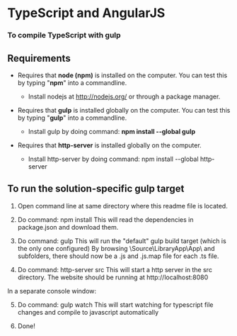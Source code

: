 # TypeScript and AngularJS

### To compile TypeScript with gulp

Requirements
------------------------------------------------
- Requires that **node (npm)** is installed on the computer. You can test this by typing "**npm**" into a commandline. 
	- Install nodejs at http://nodejs.org/ or through a package manager.

- Requires that **gulp** is installed globally on the computer. You can test this by typing "**gulp**" into a commandline.

	- Install gulp by doing command: **npm install --global gulp**

- Requires that **http-server** is installed globally on the computer.
	- Install http-server by doing command: npm install --global http-server

To run the solution-specific gulp target
------------------------------------------------
1. Open command line at same directory where this readme file is located.

2. Do command: npm install
	This will read the dependencies in package.json and download them.

3. Do command: gulp
	This will run the "default" gulp build target (which is the only one configured)
	By browsing \Source\LibraryApp\App\ and subfolders, there should now be a .js and .js.map file for each .ts file.

4. Do command: http-server src
	This will start a http server in the src directory. The website should be running at http://localhost:8080
	
In a separate console window:

5. Do command: gulp watch
	This will start watching for typescript file changes and compile to javascript automatically

6. Done!